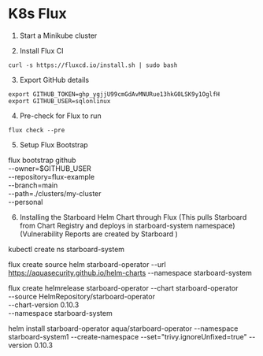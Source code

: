 # K8s Flux

1. Start a Minikube cluster


2. Install Flux CI
```
curl -s https://fluxcd.io/install.sh | sudo bash
```

3. Export GitHub details 
```
export GITHUB_TOKEN=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
export GITHUB_USER=sqlonlinux
```

4. Pre-check for Flux to run 
```
flux check --pre
```

5. Setup Flux Bootstrap 

flux bootstrap github \
  --owner=$GITHUB_USER \
  --repository=flux-example \
  --branch=main \
  --path=./clusters/my-cluster \
  --personal


6. Installing the Starboard Helm Chart through Flux (This pulls Starboard from Chart Registry and deploys in starboard-system namespace) (Vulnerability Reports are created by Starboard )

kubectl create ns starboard-system

flux create source helm starboard-operator --url https://aquasecurity.github.io/helm-charts --namespace starboard-system

flux create helmrelease starboard-operator --chart starboard-operator \
  --source HelmRepository/starboard-operator \
  --chart-version 0.10.3 \
  --namespace starboard-system



helm install starboard-operator aqua/starboard-operator 
  --namespace starboard-system1
  --create-namespace 
  --set="trivy.ignoreUnfixed=true" 
  --version 0.10.3


